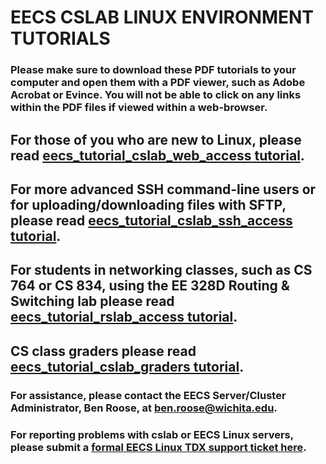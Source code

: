 # EECS CSLAB LINUX ENVIRONMENT TUTORIALS

### Please make sure to download these PDF tutorials to your computer and open them with a PDF viewer, such as Adobe Acrobat or Evince. You will not be able to click on any links within the PDF files if viewed within a web-browser.

## For those of you who are new to Linux, please read [eecs_tutorial_cslab_web_access tutorial](https://github.com/benroose/tutorials/blob/master/cslab_tutorials/eecs_tutorial_cslab_web_access.pdf).

## For more advanced SSH command-line users or for uploading/downloading files with SFTP, please read [eecs_tutorial_cslab_ssh_access tutorial](https://github.com/benroose/tutorials/blob/master/cslab_tutorials/eecs_tutorial_cslab_ssh_access.pdf).

## For students in networking classes, such as CS 764 or CS 834, using the EE 328D Routing & Switching lab please read [eecs_tutorial_rslab_access tutorial](https://github.com/benroose/tutorials/blob/master/cslab_tutorials/eecs_tutorial_rslab_access.pdf).

## CS class graders please read [eecs_tutorial_cslab_graders tutorial](https://github.com/benroose/tutorials/blob/master/cslab_tutorials/eecs_tutorial_cslab_graders.pdf).

### For assistance, please contact the EECS Server/Cluster Administrator, Ben Roose, at ben.roose@wichita.edu.
### For reporting problems with cslab or EECS Linux servers, please submit a [formal EECS Linux TDX support ticket here](https://wichita.teamdynamix.com/TDClient/Requests/ServiceDet?ID=15599).
